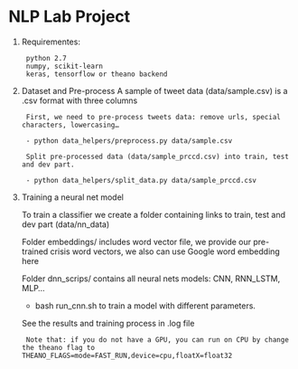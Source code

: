 # NLP Lab Project

1. Requirementes:
        
        python 2.7
        numpy, scikit-learn
        keras, tensorflow or theano backend

2. Dataset and Pre-process
	A sample of tweet data (data/sample.csv) is a .csv format with three columns  
	
        First, we need to pre-process tweets data: remove urls, special characters, lowercasing…
    
    	- python data_helpers/preprocess.py data/sample.csv
        
        Split pre-processed data (data/sample_prccd.csv) into train, test and dev part.
	
        - python data_helpers/split_data.py data/sample_prccd.csv
	  
3. Training a neural net model

	To train a classifier we create a folder containing links to train, test and dev part (data/nn_data)

	Folder embeddings/ includes word vector file, we provide our pre-trained crisis word vectors, we also can use Google word embedding here

	Folder dnn_scrips/ contains all neural nets models: CNN, RNN_LSTM, MLP…

	- bash run_cnn.sh to train a model with different parameters.

	See the results and training process in .log file

        Note that: if you do not have a GPU, you can run on CPU by change the theano flag to THEANO_FLAGS=mode=FAST_RUN,device=cpu,floatX=float32
